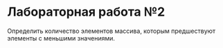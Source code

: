 # Лабораторная работа №2
Определить количество элементов массива, которым предшествуют
элементы с меньшими значениями.
